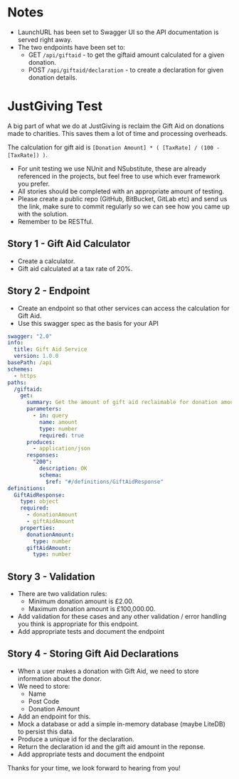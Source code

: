# Notes

- LaunchURL has been set to Swagger UI so the API documentation is served right away.
- The two endpoints have been set to:
  - GET `/api/giftaid` - to get the giftaid amount calculated for a given donation.
  - POST `/api/giftaid/declaration` - to create a declaration for given donation details.

# JustGiving Test

A big part of what we do at JustGiving is reclaim the Gift Aid on donations made to charities. This saves them a lot of time and processing overheads.

The calculation for gift aid is `[Donation Amount] * ( [TaxRate] / (100 - [TaxRate]) )`.

- For unit testing we use NUnit and NSubstitute, these are already referenced in the projects, but feel free to use which ever framework you prefer.
- All stories should be completed with an appropriate amount of testing.
- Please create a public repo (GitHub, BitBucket, GitLab etc) and send us the link, make sure to commit regularly so we can see how you came up with the solution.
- Remember to be RESTful.

## Story 1 - Gift Aid Calculator

- Create a calculator.
- Gift aid calculated at a tax rate of 20%.

## Story 2 - Endpoint

- Create an endpoint so that other services can access the calculation for Gift Aid.
- Use this swagger spec as the basis for your API

```yaml
swagger: "2.0"
info:
  title: Gift Aid Service
  version: 1.0.0
basePath: /api
schemes:
  - https
paths:
  /giftaid:
    get:
      summary: Get the amount of gift aid reclaimable for donation amount
      parameters:
        - in: query
          name: amount
          type: number
          required: true
      produces:
        - application/json
      responses:
        "200":
          description: OK
          schema:
            $ref: "#/definitions/GiftAidResponse"
definitions:
  GiftAidResponse:
    type: object
    required:
      - donationAmount
      - giftAidAmount
    properties:
      donationAmount:
        type: number
      giftAidAmount:
        type: number
```

## Story 3 - Validation

- There are two validation rules:
  - Minimum donation amount is £2.00.
  - Maximum donation amount is £100,000.00.
- Add validation for these cases and any other validation / error handling you think is appropriate for this endpoint.
- Add appropriate tests and document the endpoint

## Story 4 - Storing Gift Aid Declarations

- When a user makes a donation with Gift Aid, we need to store information about the donor.
- We need to store:
  - Name
  - Post Code
  - Donation Amount
- Add an endpoint for this.
- Mock a database or add a simple in-memory database (maybe LiteDB) to persist this data.
- Produce a unique id for the declaration.
- Return the declaration id and the gift aid amount in the reponse.
- Add appropriate tests and document the endpoint

Thanks for your time, we look forward to hearing from you!
